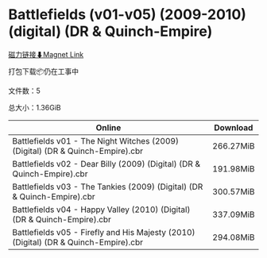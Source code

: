 # Battlefields (v01-v05) (2009-2010) (digital) (DR & Quinch-Empire)

[磁力链接⬇Magnet Link](magnet:?xt=urn:btih:d6a63ec72a7657d92f4f817644c1fe7899e6609d&dn=Battlefields%20%28v01-v05%29%20%282009-2010%29%20%28digital%29%20%28DR%20%26%20Quinch-Empire%29)

打包下载📦仍在工事中

文件数：5

总大小：1.36GiB

Online | Download
--- | ---
Battlefields v01 - The Night Witches (2009) (Digital) (DR & Quinch-Empire).cbr | 266.27MiB
Battlefields v02 - Dear Billy (2009) (Digital) (DR & Quinch-Empire).cbr | 191.98MiB
Battlefields v03 - The Tankies (2009) (Digital) (DR & Quinch-Empire).cbr | 300.57MiB
Battlefields v04 - Happy Valley (2010) (Digital) (DR & Quinch-Empire).cbr | 337.09MiB
Battlefields v05 - Firefly and His Majesty (2010) (Digital) (DR & Quinch-Empire).cbr | 294.08MiB